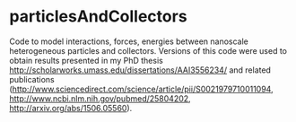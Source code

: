 # particlesAndCollectors

Code to model interactions, forces, energies between nanoscale heterogeneous particles and collectors. Versions of this code were used to obtain results presented in my PhD thesis http://scholarworks.umass.edu/dissertations/AAI3556234/
and related publications (http://www.sciencedirect.com/science/article/pii/S0021979710011094, http://www.ncbi.nlm.nih.gov/pubmed/25804202, http://arxiv.org/abs/1506.05560).
